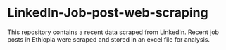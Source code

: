 # LinkedIn-Job-post-web-scraping
This repository contains a recent data scraped from LinkedIn. Recent job posts in Ethiopia were scraped and stored in an excel file for analysis.
